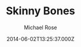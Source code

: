 ---
title: Skinny Bones
github: https://github.com/mmistakes/jekyll-theme-skinny-bones
demo: https://mmistakes.github.io/jekyll-theme-skinny-bones/
author: Michael Rose
ssg:
  - Jekyll
cms:
  - Markdown
date: 2014-06-02T13:25:37.000Z
description: A Jekyll starter with a variety of flexible layouts and components.
draft: true
publish_date: '2014-06-02T13:25:37Z'
update_date: '2019-08-27T20:12:13Z'
github_star: 793
github_fork: 909
---